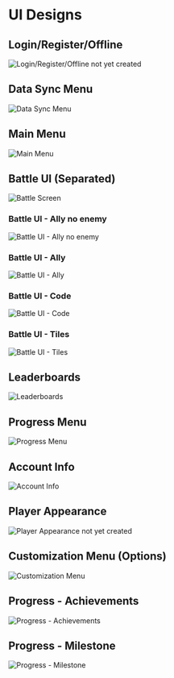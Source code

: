 # UI Designs

## Login/Register/Offline

![Login/Register/Offline not yet created]()

## Data Sync Menu

![Data Sync Menu](../assets/ui-designs/Data%20Sync%20Menu.excalidraw.png)

## Main Menu

![Main Menu](../assets/ui-designs/Main%20Menu.excalidraw.png)

## Battle UI (Separated)

![Battle Screen](../assets/ui-designs/Main%20UI%20Design%20-%20Light.png)

### Battle UI - Ally no enemy

![Battle UI - Ally no enemy](../assets/ui-designs/raw/Battle%20UI%20-%20Ally%20no%20enemy.excalidraw.png)

### Battle UI - Ally

![Battle UI - Ally](../assets/ui-designs/raw/Battle%20UI%20-%20Ally.excalidraw.png)

### Battle UI - Code

![Battle UI - Code](../assets/ui-designs/raw/Battle%20UI%20-%20Code.excalidraw.png)

### Battle UI - Tiles

![Battle UI - Tiles](../assets/ui-designs/raw/Battle%20UI%20-%20Tiles.excalidraw.png)

## Leaderboards

![Leaderboards](../assets/ui-designs/Leaderboards.excalidraw.png)

## Progress Menu

![Progress Menu](../assets/ui-designs/Progress%20Menu.excalidraw.png)

## Account Info

![Account Info](../assets/ui-designs/Account%20Info.excalidraw.png)

## Player Appearance

![Player Appearance not yet created]()

## Customization Menu (Options)

![Customization Menu](../assets/ui-designs/Customization%20Menu.excalidraw.png)

## Progress - Achievements

![Progress - Achievements](../assets/ui-designs/raw/Progress%20-%20Achivements.excalidraw.png)

## Progress - Milestone

![Progress - Milestone](../assets/ui-designs/raw/Progress%20-%20Milestone.excalidraw.png)
